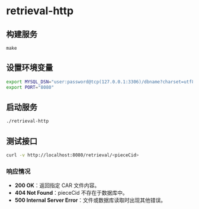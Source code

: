# retrieval-http

## 构建服务
```
make
```

## 设置环境变量
```bash
export MYSQL_DSN="user:password@tcp(127.0.0.1:3306)/dbname?charset=utf8mb4&parseTime=True&loc=Local"
export PORT="8080"
```

## 启动服务
```bash
./retrieval-http
```

## 测试接口
```bash
curl -v http://localhost:8080/retrieval/<pieceCid>
```

### 响应情况
- **200 OK**：返回指定 CAR 文件内容。
- **404 Not Found**：pieceCid 不存在于数据库中。
- **500 Internal Server Error**：文件或数据库读取时出现其他错误。
